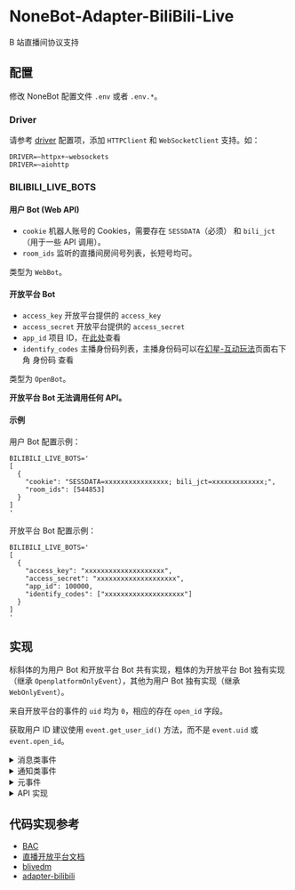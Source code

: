 # NoneBot-Adapter-BiliBili-Live

B 站直播间协议支持

## 配置

修改 NoneBot 配置文件 `.env` 或者 `.env.*`。

### Driver

请参考 [driver](https://nonebot.dev/docs/appendices/config#driver) 配置项，添加 `HTTPClient` 和 `WebSocketClient` 支持。如：

```dotenv
DRIVER=~httpx+~websockets
DRIVER=~aiohttp
```

### BILIBILI_LIVE_BOTS

#### 用户 Bot (Web API)

- `cookie` 机器人账号的 Cookies，需要存在 `SESSDATA`（必须） 和 `bili_jct`（用于一些 API 调用）。
- `room_ids` 监听的直播间房间号列表，长短号均可。

类型为 `WebBot`。

#### 开放平台 Bot

- `access_key` 开放平台提供的 `access_key`
- `access_secret` 开放平台提供的 `access_secret`
- `app_id` 项目 ID，在[此处](https://open-live.bilibili.com/open-manage)查看
- `identify_codes` 主播身份码列表，主播身份码可以在[幻星-互动玩法](https://play-live.bilibili.com)页面右下角 身份码 查看

类型为 `OpenBot`。

__开放平台 Bot 无法调用任何 API。__

#### 示例

用户 Bot 配置示例：

```dotenv
BILIBILI_LIVE_BOTS='
[
  {
    "cookie": "SESSDATA=xxxxxxxxxxxxxxxx; bili_jct=xxxxxxxxxxxxx;",
    "room_ids": [544853]
  }
]
'
```

开放平台 Bot 配置示例：

```dotenv
BILIBILI_LIVE_BOTS='
[
  {
    "access_key": "xxxxxxxxxxxxxxxxxxxx",
    "access_secret": "xxxxxxxxxxxxxxxxxxxx",
    "app_id": 100000,
    "identify_codes": ["xxxxxxxxxxxxxxxxxxxx"]
  }
]
'
```

## 实现

标斜体的为用户 Bot 和开放平台 Bot 共有实现，粗体的为开放平台 Bot 独有实现（继承 `OpenplatformOnlyEvent`），其他为用户 Bot 独有实现（继承 `WebOnlyEvent`）。

来自开放平台的事件的 `uid` 均为 `0`，相应的存在 `open_id` 字段。

获取用户 ID 建议使用 `event.get_user_id()` 方法，而不是 `event.uid` 或 `event.open_id`。

<details>
<summary>消息类事件</summary>

- _`DanmakuEvent` 弹幕消息_
- _`SuperChatEvent` 醒目留言。来自开放平台的会被认为是 `to_me`；来自用户 Bot 的当 Bot 为主播账号时会被认为是 `to_me`。_

</details>

<details>
<summary>通知类事件</summary>

### 用户互动

- _`UserEnterEvent` 用户进入直播间_
- `UserFollowEvent` 用户关注主播
- `UserShareEvent` 用户分享直播间
- _`LikeEvent` 点赞_
- `InteractionVote` 投票互动事件
- `InteractionDanmaku` 弹幕互动事件
- `InteractionFollow` 关注互动事件
- `InteractionGift` 送礼互动事件
- `InteractionShare` 分享互动事件
- `InteractionLike` 点赞互动事件

### 礼物相关

- _`SendGiftEvent` 送礼_
- _`GuardBuyEvent` 上舰通知_
- `GuardBuyToastEvent` 用户庆祝消息
- `SpecialGiftEvent` 特殊礼物
- `GiftStarProcessEvent` 礼物星球点亮

### 直播状态

- __`OpenLiveStartEvent` 开播事件__
- __`OpenLiveEndEvent` 下播事件__
- `WebLiveStartEvent` 直播开始
- `OnlineRankEvent` 高能榜更新
- `OnlineRankCountEvent` 高能用户数量
- `OnlineRankTopEvent` 到达直播间高能榜前三名
- `LikeInfoUpdateEvent` 点赞数更新
- `WatchedChangeEvent` 看过人数
- `StopLiveRoomListEvent` 下播的直播间

### 直播间管理

- `RoomRealTimeMessageUpdateEvent` 主播信息更新
- `RoomChangeEvent` 直播间信息更改
- `ChangeRoomInfoEvent` 直播间背景图片修改
- `RoomSkinMsgEvent` 直播间皮肤变更
- `RoomSilentOnEvent` 开启等级禁言
- `RoomSilentOffEvent` 关闭等级禁言
- `RoomBlockMsgEvent` 指定观众禁言
- `RoomAdminsEvent` 房管列表
- `RoomAdminEntranceEvent` 设立房管
- `RoomAdminRevokeEvent` 撤销房管

### 排行榜

- `PopularRankChangedEvent` 直播间在人气榜的排名改变
- `HotRankChangedEvent` 直播间限时热门榜排名改变
- `HotRankSettlementEvent` 限时热门榜上榜信息
- `AreaRankChangedEvent` 直播间在所属分区的排名改变

</details>

<details>
<summary>元事件</summary>

- _`HeartbeatEvent` 心跳包，包含人气值_
- `LIVE_OPEN_PLATFORM_INTERACTION_END` 开放平台互动结束事件。此事件不会进入 NoneBot 事件处理流程，会由适配器自行捕获。

</details>

<details>
<summary>API 实现</summary>

__API 仅限用户 Bot。__

### 弹幕发送

- `send_danmaku()` 发送弹幕消息

### 直播间信息

- `get_room_info()` 获取直播间详细信息
- `get_user_room_status()` 获取用户对应的直播间状态
- `get_master_info()` 获取主播信息

### 用户管理

- `add_silent_user()` 禁言观众
- `get_silent_user_list()` 查询直播间禁言列表
- `del_silent_user()` 解除禁言

</details>

## 代码实现参考

- [BAC](https://github.com/SocialSisterYi/bilibili-API-collect)
- [直播开放平台文档](https://open-live.bilibili.com/document)
- [blivedm](https://github.com/xfgryujk/blivedm)
- [adapter-bilibili](https://github.com/wwweww/adapter-bilibili)
